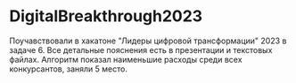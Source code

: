 # DigitalBreakthrough2023
Поучавствовали в хакатоне "Лидеры цифровой трансформации" 2023 в задаче 6.
Все детальные пояснения есть в презентации и текстовых файлах.
Алгоритм показал наименьшие расходы среди всех конкурсантов, заняли 5 место.
